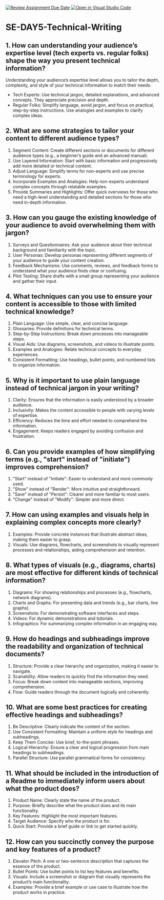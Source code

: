 [![Review Assignment Due Date](https://classroom.github.com/assets/deadline-readme-button-22041afd0340ce965d47ae6ef1cefeee28c7c493a6346c4f15d667ab976d596c.svg)](https://classroom.github.com/a/zsAR-pyY)
[![Open in Visual Studio Code](https://classroom.github.com/assets/open-in-vscode-2e0aaae1b6195c2367325f4f02e2d04e9abb55f0b24a779b69b11b9e10269abc.svg)](https://classroom.github.com/online_ide?assignment_repo_id=18483043&assignment_repo_type=AssignmentRepo)
# SE-DAY5-Technical-Writing
## 1. How can understanding your audience’s expertise level (tech experts vs. regular folks) shape the way you present technical information?
Understanding your audience’s expertise level allows you to tailor the depth, complexity, and style of your technical information to match their needs:
- Tech Experts: Use technical jargon, detailed explanations, and advanced concepts. They appreciate precision and depth.
- Regular Folks: Simplify language, avoid jargon, and focus on practical, step-by-step instructions. Use analogies and examples to clarify complex ideas.

## 2. What are some strategies to tailor your content to different audience types?
1. Segment Content: Create different sections or documents for different audience types (e.g., a beginner’s guide and an advanced manual).
2. Use Layered Information: Start with basic information and progressively add more detailed or technical content.
3. Adjust Language: Simplify terms for non-experts and use precise terminology for experts.
4. Incorporate Examples and Analogies: Help non-experts understand complex concepts through relatable examples.
5. Provide Summaries and Highlights: Offer quick overviews for those who need a high-level understanding and detailed sections for those who need in-depth information.

## 3. How can you gauge the existing knowledge of your audience to avoid overwhelming them with jargon?
1. Surveys and Questionnaires: Ask your audience about their technical background and familiarity with the topic.
2. User Personas: Develop personas representing different segments of your audience to guide your content creation.
3. Feedback Mechanisms: Use comments, reviews, and feedback forms to understand what your audience finds clear or confusing.
4. Pilot Testing: Share drafts with a small group representing your audience and gather their input.

## 4. What techniques can you use to ensure your content is accessible to those with limited technical knowledge?
1. Plain Language: Use simple, clear, and concise language.
2. Glossaries: Provide definitions for technical terms.
3. Step-by-Step Instructions: Break down processes into manageable steps.
4. Visual Aids: Use diagrams, screenshots, and videos to illustrate points.
5. Examples and Analogies: Relate technical concepts to everyday experiences.
6. Consistent Formatting: Use headings, bullet points, and numbered lists to organize information.

## 5. Why is it important to use plain language instead of technical jargon in your writing?
1. Clarity: Ensures that the information is easily understood by a broader audience.
2. Inclusivity: Makes the content accessible to people with varying levels of expertise.
3. Efficiency: Reduces the time and effort needed to comprehend the information.
4. Engagement: Keeps readers engaged by avoiding confusion and frustration.

## 6. Can you provide examples of how simplifying terms (e.g., "start" instead of "initiate") improves comprehension?
1. "Start" instead of "Initiate": Easier to understand and more commonly used.
2. "Show" instead of "Render": More intuitive and straightforward.
3. "Save" instead of "Persist": Clearer and more familiar to most users.
4. "Change" instead of "Modify": Simpler and more direct.

## 7. How can using examples and visuals help in explaining complex concepts more clearly?
1. Examples: Provide concrete instances that illustrate abstract ideas, making them easier to grasp.
2. Visuals: Use diagrams, flowcharts, and screenshots to visually represent processes and relationships, aiding comprehension and retention.

## 8. What types of visuals (e.g., diagrams, charts) are most effective for different kinds of technical information?
1. Diagrams: For showing relationships and processes (e.g., flowcharts, network diagrams).
2. Charts and Graphs: For presenting data and trends (e.g., bar charts, line graphs).
3. Screenshots: For demonstrating software interfaces and steps.
4. Videos: For dynamic demonstrations and tutorials.
5. Infographics: For summarizing complex information in an engaging way.

## 9. How do headings and subheadings improve the readability and organization of technical documents?
1. Structure: Provide a clear hierarchy and organization, making it easier to navigate.
2. Scanability: Allow readers to quickly find the information they need.
3. Focus: Break down content into manageable sections, improving comprehension.
4. Flow: Guide readers through the document logically and coherently.

## 10. What are some best practices for creating effective headings and subheadings?
1. Be Descriptive: Clearly indicate the content of the section.
2. Use Consistent Formatting: Maintain a uniform style for headings and subheadings.
3. Keep Them Concise: Use brief, to-the-point phrases.
4. Logical Hierarchy: Ensure a clear and logical progression from main headings to subheadings.
5. Parallel Structure: Use parallel grammatical forms for consistency.

## 11. What should be included in the introduction of a Readme to immediately inform users about what the product does?
1. Product Name: Clearly state the name of the product.
2. Purpose: Briefly describe what the product does and its main functionality.
3. Key Features: Highlight the most important features.
4. Target Audience: Specify who the product is for.
5. Quick Start: Provide a brief guide or link to get started quickly.

## 12. How can you succinctly convey the purpose and key features of a product?
1. Elevator Pitch: A one or two-sentence description that captures the essence of the product.
2. Bullet Points: Use bullet points to list key features and benefits.
3. Visuals: Include a screenshot or diagram that visually represents the product’s main functionality.
4. Examples: Provide a brief example or use case to illustrate how the product works in practice.
